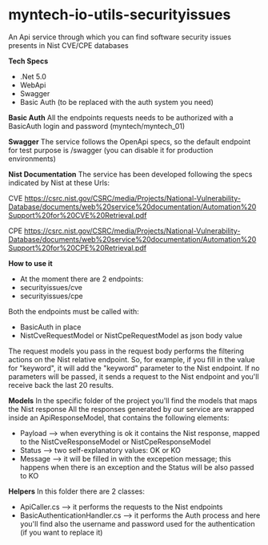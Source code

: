 # myntech-io-utils-securityissues
An Api service through which you can find software security issues presents in Nist CVE/CPE databases

**Tech Specs**
- .Net 5.0
- WebApi
- Swagger
- Basic Auth (to be replaced with the auth system you need)

**Basic Auth**
All the endpoints requests needs to be authorized with a BasicAuth login and password (myntech/myntech_01)

**Swagger**
The service follows the OpenApi specs, so the default endpoint for test purpose is /swagger (you can disable it for production environments)

**Nist Documentation**
The service has been developed following the specs indicated by Nist at these Urls:

CVE
https://csrc.nist.gov/CSRC/media/Projects/National-Vulnerability-Database/documents/web%20service%20documentation/Automation%20Support%20for%20CVE%20Retrieval.pdf

CPE
https://csrc.nist.gov/CSRC/media/Projects/National-Vulnerability-Database/documents/web%20service%20documentation/Automation%20Support%20for%20CPE%20Retrieval.pdf

**How to use it**
- At the moment there are 2 endpoints:
-   securityissues/cve
-   securityissues/cpe

Both the endpoints must be called with:
- BasicAuth in place
- NistCveRequestModel or NistCpeRequestModel as json body value

The request models you pass in the request body performs the filtering actions on the Nist relative endpoint.
So, for example, if you fill in the value for "keyword", it will add the "keyword" parameter to the Nist endpoint.
If no parameters will be passed, it sends a request to the Nist endpoint and you'll receive back the last 20 results.

**Models**
In the specific folder of the project you'll find the models that maps the Nist response
All the responses generated by our service are wrapped inside an ApiResponseModel, that contains the following elements:
- Payload --> when everything is ok it contains the Nist response, mapped to the NistCveResponseModel or NistCpeResponseModel
- Status --> two self-explanatory values: OK or KO
- Message --> it will be filled in with the excepetion message; this happens when there is an exception and the Status will be also passed to KO

**Helpers**
In this folder there are 2 classes:
- ApiCaller.cs --> it performs the requests to the Nist endpoints
- BasicAuthenticationHandler.cs --> it performs the Auth process and here you'll find also the username and password used for the authentication (if you want to replace it)
